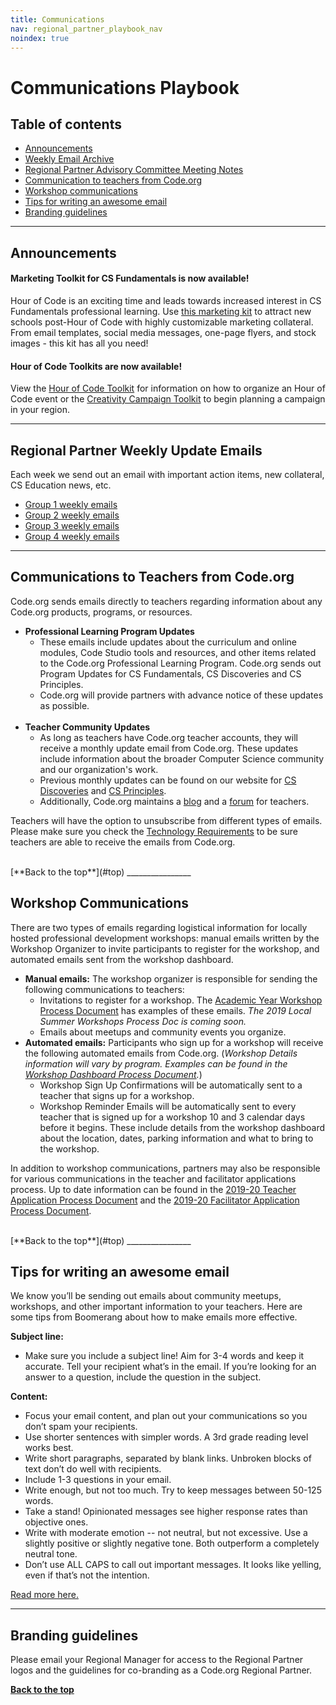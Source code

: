 ```yaml
---
title: Communications
nav: regional_partner_playbook_nav
noindex: true
---
```


# Communications Playbook

## Table of contents

- [Announcements](#announce)
- [Weekly Email Archive](#archive)
- [Regional Partner Advisory Committee Meeting Notes](#adcom)
- [Communication to teachers from Code.org](#code.org)
- [Workshop communications](#workshop)
- [Tips for writing an awesome email](#tips)
- [Branding guidelines](#branding)

________________
<a id="announce"></a>

## Announcements

#### Marketing Toolkit for CS Fundamentals is now available!

Hour of Code is an exciting time and leads towards increased interest in CS Fundamentals professional learning. Use <a href="https://docs.google.com/presentation/d/16RpRhMBbmEDboAKKcNMOcoG71bqQkZq__qrTA6Z-bLQ/edit?usp=sharing" target=_blank>this marketing kit</a> to attract new schools post-Hour of Code with highly customizable marketing collateral. From email templates, social media messages, one-page flyers, and stock images - this kit has all you need!

#### Hour of Code Toolkits are now available!

View the <a href="https://drive.google.com/file/d/1U_xHspO5Js5CNEI0WQlgZPEAaJMRnRvX/view?usp=sharing" target=_blank>Hour of Code Toolkit</a> for information on how to organize an Hour of Code event or the <a href="https://drive.google.com/drive/folders/1pvpRd-B4Ug41vnJkK5-P67rpdATaM8AH" target=_blank>Creativity Campaign Toolkit</a> to begin planning a campaign in your region.

________________
<a id="archive"></a>

## Regional Partner Weekly Update Emails
Each week we send out an email with important action items, new collateral, CS Education news, etc.

- [Group 1 weekly emails](https://docs.google.com/document/d/1suhDTctEfeGnXY4shwWqBmb8dIXZ603RkVfqPuVPbnU/edit?usp=sharing)
- [Group 2 weekly emails](https://docs.google.com/document/d/1Z1gXtCTU5Veih9gAxLw4VsAHeSC4HA_A70O1VWH_ZZI/edit?usp=sharing)
- [Group 3 weekly emails](https://docs.google.com/document/d/1DThTQqcD6Rvvl0KTeH3sRIt-sKkDGlPRzixbe55q4gc/edit)
- [Group 4 weekly emails](https://docs.google.com/document/d/1Xh76Uwz4U7OCEir-7gtwVGyPZHC_-54jMlrVWvNH1IA/edit?usp=sharing)

________________
<a id="code.org"></a>

## Communications to Teachers from Code.org
Code.org sends emails directly to teachers regarding information about any Code.org products, programs, or resources.

- **Professional Learning Program Updates**
	- These emails include updates about the curriculum and online modules, Code Studio tools and resources, and other items related to the Code.org Professional Learning Program. Code.org sends out Program Updates for CS Fundamentals, CS Discoveries and CS Principles.
	- Code.org will provide partners with advance notice of these updates as possible.
<br/><br/>
- **Teacher Community Updates**
	- As long as teachers have Code.org teacher accounts, they will receive a monthly update email from Code.org. These updates include information about the broader Computer Science community and our organization's work.
	- Previous monthly updates can be found on our website for [CS Discoveries](https://code.org/educate/csd/status_signup) and [CS Principles](https://code.org/educate/csp/CSPStatus_Signup).
	- Additionally, Code.org maintains a [blog](http://teacherblog.code.org/) and a [forum](https://forum.code.org/) for teachers.


Teachers will have the option to unsubscribe from different types of emails. Please make sure you check the [Technology Requirements](/educate/professional-learning-partner/playbook/teacher-support#technology) to be sure teachers are able to receive the emails from Code.org.

<br/>
[**Back to the top**](#top)
________________

<a id="workshop"></a>

## Workshop Communications

There are two types of emails regarding logistical information for locally hosted professional development workshops: manual emails written by the Workshop Organizer to invite participants to register for the workshop, and automated emails sent from the workshop dashboard.

- **Manual emails:** The workshop organizer is responsible for sending the following communications to teachers:
	- Invitations to register for a workshop. The [Academic Year Workshop Process Document](https://docs.google.com/document/d/1P1IhiMVgGCGZFVaof9bdc7pRKmTK0ZOQTOw0KDkhMxs/edit?usp=sharing) has examples of these emails. *The 2019 Local Summer Workshops Process Doc is coming soon.*
	- Emails about meetups and community events you organize.
- **Automated emails:** Participants who sign up for a workshop will receive the following automated emails from Code.org. (*Workshop Details information will vary by program. Examples can be found in the [Workshop Dashboard Process Document](https://docs.google.com/document/d/1FEkjohxBfOkoSjPC0C3EvXztEf-kcocN8uk16WI2tlo/edit).*)
	- Workshop Sign Up Confirmations will be automatically sent to a teacher that signs up for a workshop.
	- Workshop Reminder Emails will be automatically sent to every teacher that is signed up for a workshop 10 and 3 calendar days before it begins. These include details from the workshop dashboard about the location, dates, parking information and what to bring to the workshop.

In addition to workshop communications, partners may also be responsible for various communications in the teacher and facilitator applications process. Up to date information can be found in the [2019-20 Teacher Application Process Document](https://docs.google.com/document/d/1Bx-o1kRCKZxM_prrQqxQH7mXp9jXY0vT_eufgNpkKYM/edit?usp=sharing) and the [2019-20 Facilitator Application Process Document](https://docs.google.com/document/d/1c6wXrVZ0u4yjV1eJg2INzqacvZV71hwfIxWIQHCM9_I/edit).

<br/>
[**Back to the top**](#top)
________________
<a id="tips"></a>

## Tips for writing an awesome email
We know you’ll be sending out emails about community meetups, workshops, and other important information to your teachers. Here are some tips from Boomerang about how to make emails more effective.

**Subject line:<br/>**

- Make sure you include a subject line! Aim for 3-4 words and keep it accurate. Tell your recipient what’s in the email. If you’re looking for an answer to a question, include the question in the subject.

**Content:<br/>**

- Focus your email content, and plan out your communications so you don’t spam your recipients.
- Use shorter sentences with simpler words. A 3rd grade reading level works best.
- Write short paragraphs, separated by blank links. Unbroken blocks of text don’t do well with recipients.
- Include 1-3 questions in your email.
- Write enough, but not too much. Try to keep messages between 50-125 words.
- Take a stand! Opinionated messages see higher response rates than objective ones.
- Write with moderate emotion -- not neutral, but not excessive. Use a slightly positive or slightly negative tone. Both outperform a completely neutral tone.
- Don’t use ALL CAPS to call out important messages. It looks like yelling, even if that’s not the intention.

[Read more here.](http://blog.boomerangapp.com/2016/02/7-tips-for-getting-more-responses-to-your-emails-with-data/?utm_medium=email&utm_source=year+in+review&utm_content=CTA)

________________
<a id="branding"></a>

## Branding guidelines
Please email your Regional Manager for access to the Regional Partner logos and the guidelines for co-branding as a Code.org Regional Partner.






[**Back to the top**](#top)
